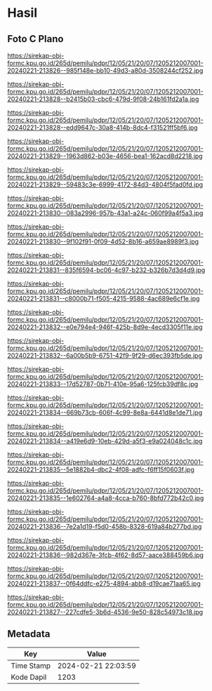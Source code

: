 # Hasil

## Foto C Plano

https://sirekap-obj-formc.kpu.go.id/265d/pemilu/pdpr/12/05/21/20/07/1205212007001-20240221-213826--985f148e-bb10-49d3-a80d-3508244cf252.jpg

https://sirekap-obj-formc.kpu.go.id/265d/pemilu/pdpr/12/05/21/20/07/1205212007001-20240221-213828--b2415b03-cbc6-479d-9f08-24b161fd2a1a.jpg

https://sirekap-obj-formc.kpu.go.id/265d/pemilu/pdpr/12/05/21/20/07/1205212007001-20240221-213828--edd9647c-30a8-414b-8dc4-f31521ff5bf6.jpg

https://sirekap-obj-formc.kpu.go.id/265d/pemilu/pdpr/12/05/21/20/07/1205212007001-20240221-213829--1963d862-b03e-4656-bea1-162acd8d2218.jpg

https://sirekap-obj-formc.kpu.go.id/265d/pemilu/pdpr/12/05/21/20/07/1205212007001-20240221-213829--59483c3e-6999-4172-84d3-4804f5fad0fd.jpg

https://sirekap-obj-formc.kpu.go.id/265d/pemilu/pdpr/12/05/21/20/07/1205212007001-20240221-213830--083a2996-957b-43a1-a24c-060f99a4f5a3.jpg

https://sirekap-obj-formc.kpu.go.id/265d/pemilu/pdpr/12/05/21/20/07/1205212007001-20240221-213830--9f102f91-0f09-4d52-8b16-a659ae8989f3.jpg

https://sirekap-obj-formc.kpu.go.id/265d/pemilu/pdpr/12/05/21/20/07/1205212007001-20240221-213831--835f6594-bc06-4c97-b232-b326b7d3d4d9.jpg

https://sirekap-obj-formc.kpu.go.id/265d/pemilu/pdpr/12/05/21/20/07/1205212007001-20240221-213831--c8000b71-f505-4215-9588-4ac689e6cf1e.jpg

https://sirekap-obj-formc.kpu.go.id/265d/pemilu/pdpr/12/05/21/20/07/1205212007001-20240221-213832--e0e794e4-946f-425b-8d9e-4ecd3305f11e.jpg

https://sirekap-obj-formc.kpu.go.id/265d/pemilu/pdpr/12/05/21/20/07/1205212007001-20240221-213832--6a00b5b9-6751-42f9-9f29-d6ec393fb5de.jpg

https://sirekap-obj-formc.kpu.go.id/265d/pemilu/pdpr/12/05/21/20/07/1205212007001-20240221-213833--17d52787-0b71-410e-95a6-125fcb39df8c.jpg

https://sirekap-obj-formc.kpu.go.id/265d/pemilu/pdpr/12/05/21/20/07/1205212007001-20240221-213834--669b73cb-606f-4c99-8e8a-6441d8e1de71.jpg

https://sirekap-obj-formc.kpu.go.id/265d/pemilu/pdpr/12/05/21/20/07/1205212007001-20240221-213834--a419e6d9-10eb-429d-a5f3-e9a024048c1c.jpg

https://sirekap-obj-formc.kpu.go.id/265d/pemilu/pdpr/12/05/21/20/07/1205212007001-20240221-213835--5e1882b4-dbc2-4f08-adfc-f6ff15f0603f.jpg

https://sirekap-obj-formc.kpu.go.id/265d/pemilu/pdpr/12/05/21/20/07/1205212007001-20240221-213835--1e602764-a4a8-4cca-b760-8bfd772b42c0.jpg

https://sirekap-obj-formc.kpu.go.id/265d/pemilu/pdpr/12/05/21/20/07/1205212007001-20240221-213836--7e2a1d19-f5d0-458b-8328-619a84b277bd.jpg

https://sirekap-obj-formc.kpu.go.id/265d/pemilu/pdpr/12/05/21/20/07/1205212007001-20240221-213836--982d367e-3fcb-4f62-8d57-aace388459b6.jpg

https://sirekap-obj-formc.kpu.go.id/265d/pemilu/pdpr/12/05/21/20/07/1205212007001-20240221-213837--0f64ddfc-e275-4894-abb8-d19cae71aa65.jpg

https://sirekap-obj-formc.kpu.go.id/265d/pemilu/pdpr/12/05/21/20/07/1205212007001-20240221-213827--227cdfe5-3b6d-4536-9e50-828c54973c18.jpg


## Metadata

| Key        | Value               |
| ---------- | ------------------- |
| Time Stamp | 2024-02-21 22:03:59 |
| Kode Dapil | 1203                |



